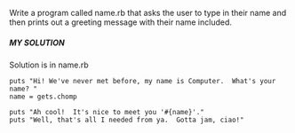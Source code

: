 Write a program called name.rb that asks the user to type in their name and then prints out a greeting message with their name included.

##### MY SOLUTION
Solution is in name.rb

```
puts "Hi! We've never met before, my name is Computer.  What's your name? "
name = gets.chomp

puts "Ah cool!  It's nice to meet you '#{name}'."
puts "Well, that's all I needed from ya.  Gotta jam, ciao!"
```